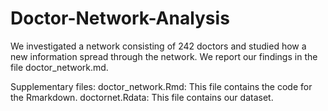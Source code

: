 # Doctor-Network-Analysis
We investigated a network consisting of 242 doctors and studied how a new information spread through the network. We report our findings in the file doctor_network.md.

Supplementary files:
doctor_network.Rmd: This file contains the code for the Rmarkdown.
doctornet.Rdata: This file contains our dataset.
